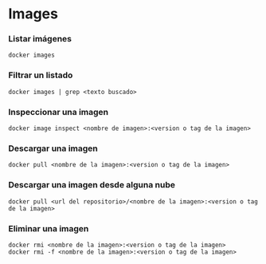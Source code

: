 # Images

### Listar imágenes

```
docker images
```

### Filtrar un listado

```
docker images | grep <texto buscado>
```

### Inspeccionar una imagen

```
docker image inspect <nombre de imagen>:<version o tag de la imagen>
```

### Descargar una imagen

```
docker pull <nombre de la imagen>:<version o tag de la imagen>
```

### Descargar una imagen desde alguna nube

```
docker pull <url del repositorio>/<nombre de la imagen>:<version o tag de la imagen>
```

### Eliminar una imagen

```
docker rmi <nombre de la imagen>:<version o tag de la imagen>
docker rmi -f <nombre de la imagen>:<version o tag de la imagen>
```
